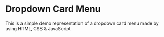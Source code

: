 # Dropdown Card Menu

This is a simple demo representation of a dropdown card menu made by using HTML, CSS & JavaScript
